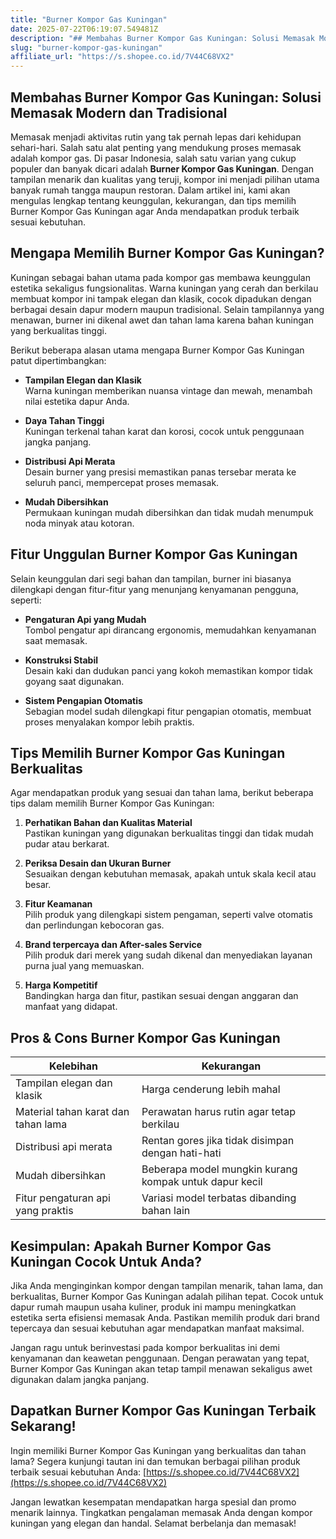 ```yaml
---
title: "Burner Kompor Gas Kuningan"
date: 2025-07-22T06:19:07.549481Z
description: "## Membahas Burner Kompor Gas Kuningan: Solusi Memasak Modern dan Tradisional..."
slug: "burner-kompor-gas-kuningan"
affiliate_url: "https://s.shopee.co.id/7V44C68VX2"
---
```

## Membahas Burner Kompor Gas Kuningan: Solusi Memasak Modern dan Tradisional

Memasak menjadi aktivitas rutin yang tak pernah lepas dari kehidupan sehari-hari. Salah satu alat penting yang mendukung proses memasak adalah kompor gas. Di pasar Indonesia, salah satu varian yang cukup populer dan banyak dicari adalah **Burner Kompor Gas Kuningan**. Dengan tampilan menarik dan kualitas yang teruji, kompor ini menjadi pilihan utama banyak rumah tangga maupun restoran. Dalam artikel ini, kami akan mengulas lengkap tentang keunggulan, kekurangan, dan tips memilih Burner Kompor Gas Kuningan agar Anda mendapatkan produk terbaik sesuai kebutuhan.

## Mengapa Memilih Burner Kompor Gas Kuningan?

Kuningan sebagai bahan utama pada kompor gas membawa keunggulan estetika sekaligus fungsionalitas. Warna kuningan yang cerah dan berkilau membuat kompor ini tampak elegan dan klasik, cocok dipadukan dengan berbagai desain dapur modern maupun tradisional. Selain tampilannya yang menawan, burner ini dikenal awet dan tahan lama karena bahan kuningan yang berkualitas tinggi.

Berikut beberapa alasan utama mengapa Burner Kompor Gas Kuningan patut dipertimbangkan:

- **Tampilan Elegan dan Klasik**  
  Warna kuningan memberikan nuansa vintage dan mewah, menambah nilai estetika dapur Anda.

- **Daya Tahan Tinggi**  
  Kuningan terkenal tahan karat dan korosi, cocok untuk penggunaan jangka panjang.

- **Distribusi Api Merata**  
  Desain burner yang presisi memastikan panas tersebar merata ke seluruh panci, mempercepat proses memasak.

- **Mudah Dibersihkan**  
  Permukaan kuningan mudah dibersihkan dan tidak mudah menumpuk noda minyak atau kotoran.

## Fitur Unggulan Burner Kompor Gas Kuningan

Selain keunggulan dari segi bahan dan tampilan, burner ini biasanya dilengkapi dengan fitur-fitur yang menunjang kenyamanan pengguna, seperti:

- **Pengaturan Api yang Mudah**  
  Tombol pengatur api dirancang ergonomis, memudahkan kenyamanan saat memasak.

- **Konstruksi Stabil**  
  Desain kaki dan dudukan panci yang kokoh memastikan kompor tidak goyang saat digunakan.

- **Sistem Pengapian Otomatis**  
  Sebagian model sudah dilengkapi fitur pengapian otomatis, membuat proses menyalakan kompor lebih praktis.

## Tips Memilih Burner Kompor Gas Kuningan Berkualitas

Agar mendapatkan produk yang sesuai dan tahan lama, berikut beberapa tips dalam memilih Burner Kompor Gas Kuningan:

1. **Perhatikan Bahan dan Kualitas Material**  
   Pastikan kuningan yang digunakan berkualitas tinggi dan tidak mudah pudar atau berkarat.

2. **Periksa Desain dan Ukuran Burner**  
   Sesuaikan dengan kebutuhan memasak, apakah untuk skala kecil atau besar.

3. **Fitur Keamanan**  
   Pilih produk yang dilengkapi sistem pengaman, seperti valve otomatis dan perlindungan kebocoran gas.

4. **Brand terpercaya dan After-sales Service**  
   Pilih produk dari merek yang sudah dikenal dan menyediakan layanan purna jual yang memuaskan.

5. **Harga Kompetitif**  
   Bandingkan harga dan fitur, pastikan sesuai dengan anggaran dan manfaat yang didapat.

## Pros & Cons Burner Kompor Gas Kuningan

| Kelebihan                          | Kekurangan                         |
|-----------------------------------|-----------------------------------|
| Tampilan elegan dan klasik       | Harga cenderung lebih mahal      |
| Material tahan karat dan tahan lama | Perawatan harus rutin agar tetap berkilau |
| Distribusi api merata            | Rentan gores jika tidak disimpan dengan hati-hati |
| Mudah dibersihkan               | Beberapa model mungkin kurang kompak untuk dapur kecil |
| Fitur pengaturan api yang praktis | Variasi model terbatas dibanding bahan lain |

## Kesimpulan: Apakah Burner Kompor Gas Kuningan Cocok Untuk Anda?

Jika Anda menginginkan kompor dengan tampilan menarik, tahan lama, dan berkualitas, Burner Kompor Gas Kuningan adalah pilihan tepat. Cocok untuk dapur rumah maupun usaha kuliner, produk ini mampu meningkatkan estetika serta efisiensi memasak Anda. Pastikan memilih produk dari brand tepercaya dan sesuai kebutuhan agar mendapatkan manfaat maksimal.

Jangan ragu untuk berinvestasi pada kompor berkualitas ini demi kenyamanan dan keawetan penggunaan. Dengan perawatan yang tepat, Burner Kompor Gas Kuningan akan tetap tampil menawan sekaligus awet digunakan dalam jangka panjang.

## Dapatkan Burner Kompor Gas Kuningan Terbaik Sekarang!

Ingin memiliki Burner Kompor Gas Kuningan yang berkualitas dan tahan lama? Segera kunjungi tautan ini dan temukan berbagai pilihan produk terbaik sesuai kebutuhan Anda: [https://s.shopee.co.id/7V44C68VX2](https://s.shopee.co.id/7V44C68VX2)

Jangan lewatkan kesempatan mendapatkan harga spesial dan promo menarik lainnya. Tingkatkan pengalaman memasak Anda dengan kompor kuningan yang elegan dan handal. Selamat berbelanja dan memasak!